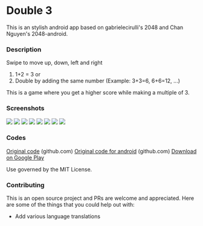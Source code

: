 Double 3
=========

This is an stylish android app based on gabrielecirulli's 2048 and Chan Nguyen's 2048-android.

### Description

Swipe to move up, down, left and right

  1) 1+2 = 3 or
  2) Double by adding the same number
      (Example: 3+3=6, 6+6=12, ...)

This is a game where you get a higher score while making a multiple of 3.


### Screenshots

<img src="https://raw.githubusercontent.com/tuxxon/double3/master/screenshots/1.jpg">
<img src="https://raw.githubusercontent.com/tuxxon/double3/master/screenshots/2.jpg">
<img src="https://raw.githubusercontent.com/tuxxon/double3/master/screenshots/3.jpg">
<img src="https://raw.githubusercontent.com/tuxxon/double3/master/screenshots/4.jpg">
<img src="https://raw.githubusercontent.com/tuxxon/double3/master/screenshots/5.jpg">
<img src="https://raw.githubusercontent.com/tuxxon/double3/master/screenshots/6.jpg">
<img src="https://raw.githubusercontent.com/tuxxon/double3/master/screenshots/7.jpg">
<img src="https://raw.githubusercontent.com/tuxxon/double3/master/screenshots/8.jpg">

### Codes

[Original code](https://github.com/gabrielecirulli/2048) (github.com)
[Original code for android](https://github.com/tpcstld/2048/tree/master/2048) (github.com)
[Download on Google Play](https://play.google.com/store/apps/details?id=com.touchizen.double3)

Use governed by the MIT License.

### Contributing

This is an open source project and PRs are welcome and appreciated. Here are some of the things that you could help out with: 

* Add various language translations